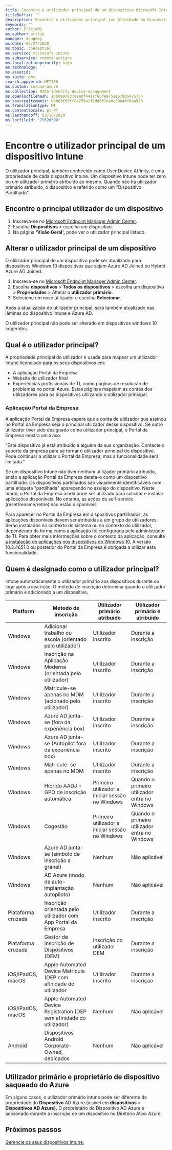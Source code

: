 ```yaml
---
title: Encontre o utilizador principal de um dispositivo Microsoft Intune.
titleSuffix: ''
description: Encontre o utilizador principal (ou Afinidade do Dispositivo de Utilizador) de um dispositivo Intune.
keywords: ''
author: ErikjeMS
ms.author: erikje
manager: dougeby
ms.date: 02/27/2020
ms.topic: conceptual
ms.service: microsoft-intune
ms.subservice: remote-actions
ms.localizationpriority: high
ms.technology: ''
ms.assetid: ''
ms.suite: ems
search.appverid: MET150
ms.custom: intune-azure
ms.collection: M365-identity-device-management
ms.openlocfilehash: 16b0a07837eee0f44a1f66fe9751e578b5475734
ms.sourcegitcommit: bbb63f69ff8a755a2f2d86f2ea0c5984ffda4970
ms.translationtype: MT
ms.contentlocale: pt-PT
ms.lasthandoff: 03/18/2020
ms.locfileid: "79526398"
---
```

# <a name="find-the-primary-user-of-an-intune-device"></a>Encontre o utilizador principal de um dispositivo Intune

O utilizador principal, também conhecido como User Device Affinity, é uma propriedade de cada dispositivo Intune. Um dispositivo Intune pode ter zero ou um utilizador primário atribuído ao mesmo. Quando não há utilizador primário atribuído, o dispositivo é referido como um "Dispositivo Partilhado".

## <a name="find-a-devices-primary-user"></a>Encontre o principal utilizador de um dispositivo

1. Inscreva-se no [Microsoft Endpoint Manager Admin Center](https://go.microsoft.com/fwlink/?linkid=2109431).
2. Escolha **Dispositivos** > escolha um dispositivo.
3. Na página **'Visão Geral',** pode ver o utilizador principal listado.

## <a name="change-a-devices-primary-user"></a>Alterar o utilizador principal de um dispositivo

O utilizador principal de um dispositivo pode ser atualizado para dispositivos Windows 10 dispositivos que sejam Azure AD Joined ou Hybrid Azure AD Joined.

1. Inscreva-se no [Microsoft Endpoint Manager Admin Center](https://go.microsoft.com/fwlink/?linkid=2109431).
2. Escolha **dispositivos** > **Todos os dispositivos** > escolha um dispositivo > **Propriedades** > Alterar o **utilizador primário**.
3. Selecione um novo utilizador e escolha **Selecionar**.

Após a atualização do utilizador principal, será também atualizado nas lâminas do dispositivo Intune e Azure AD.

O utilizador principal não pode ser alterado em dispositivos windows 10 cogeridos.


## <a name="what-is-the-primary-user"></a>Qual é o utilizador principal?
A propriedade principal do utilizador é usada para mapear um utilizador Intune licenciado para os seus dispositivos em:
- A aplicação Portal da Empresa
- Website do utilizador final
- Experiências profissionais de TI, como páginas de resolução de problemas no portal Azure. Estas páginas mapeiam as contas dos utilizadores para os dispositivos utilizando o utilizador principal. 

### <a name="company-portal-app"></a>Aplicação Portal da Empresa
A aplicação Portal da Empresa espera que a conta de utilizador que assinou no Portal da Empresa seja o principal utilizador desse dispositivo. Se outro utilizador tiver sido designado como utilizador principal, o Portal da Empresa mostra um aviso:

"Este dispositivo já está atribuído a alguém da sua organização. Contacte o suporte da empresa para se tornar o utilizador principal do dispositivo. Pode continuar a utilizar o Portal da Empresa, mas a funcionalidade será limitada."

Se um dispositivo Intune não tiver nenhum utilizador primário atribuído, então a aplicação Portal da Empresa deteta-o como um dispositivo partilhado. Os dispositivos partilhados são visualmente identificáveis com uma etiqueta "partilhada" aparecendo no azulejo do dispositivo. Neste modo, o Portal da Empresa ainda pode ser utilizado para solicitar e instalar aplicações disponíveis. No entanto, as ações de self-service (reset/rename/retire) não estão disponíveis.  

Para aparecer no Portal da Empresa em dispositivos partilhados, as aplicações disponíveis devem ser atribuídas a um grupo de utilizadores. Serão instalados no contexto do sistema ou no contexto do utilizador, dependendo da forma como a aplicação foi configurada pelo administrador de TI. Para obter mais informações sobre o contexto da aplicação, consulte [a instalação de aplicações nos dispositivos do Windows 10.](../apps/apps-windows-10-app-deploy.md) A versão 10.3.4651.0 ou posterior do Portal da Empresa é obrigada a utilizar esta funcionalidade.


## <a name="who-is-assigned-as-the-primary-user"></a>Quem é designado como o utilizador principal?
Intone automaticamente o utilizador primário aos dispositivos durante ou logo após a inscrição. O método de inscrição determina quando o utilizador primário é adicionado a um dispositivo.

| Platform | Método de inscrição | Utilizador primário atribuído | Utilizador primário é atribuído |
| ---- | ---- | ---- | ---- |
| Windows | Adicionar trabalho ou escola (orientado pelo utilizador) | Utilizador inscrito | Durante a inscrição |   
| Windows | Inscrição na Aplicação Moderna (orientada pelo utilizador) | Utilizador inscrito | Durante a inscrição | 
| Windows | Matricule-se apenas no MDM (acionado pelo utilizador) | Utilizador inscrito | Durante a inscrição | 
| Windows | Azure AD junta-se (fora da experiência box) | Utilizador inscrito | Durante a inscrição | 
| Windows | Azure AD junta-se (Autopilot fora da experiência box) | Utilizador inscrito | Durante a inscrição | 
| Windows | Matricule-se apenas no MDM | Utilizador inscrito | Durante a inscrição | 
| Windows | Híbrido AADJ + GPO de inscrição automática | Primeiro utilizador a iniciar sessão no Windows | Quando o primeiro utilizador entra no Windows| 
| Windows | Cogestão | Primeiro utilizador a iniciar sessão no Windows | Quando o primeiro utilizador entra no Windows | 
| Windows | Azure AD junta-se (símbolo de inscrição a granel) | Nenhum | Não aplicável | 
| Windows | AD Azure (modo de auto-implantação autopiloto) | Nenhum | Não aplicável | 
| Plataforma cruzada | Inscrição orientada pelo utilizador com App Portal da Empresa | Utilizador inscrito | Durante a inscrição |
| Plataforma cruzada | Gestor de Inscrição de Dispositivos (DEM) | Inscrição do utilizador DEM | Durante a inscrição |
| iOS/iPadOS, macOS | Apple Automated Device Matricula (DEP com afinidade do utilizador | Utilizador inscrito | Durante a inscrição |
| iOS/iPadOS, macOS | Apple Automated Device Registration (DEP sem afinidade do utilizador) | Nenhum | Não aplicável |
| Android | Dispositivos Android Corporate-Owned, dedicados | Nenhum | Não aplicável |

## <a name="primary-user-and-azure-ad-device-owner"></a>Utilizador primário e proprietário de dispositivo saqueado do Azure
Em alguns casos, o utilizador primário intune pode ser diferente da propriedade do **Dispositivo** AD Azure (visível em **dispositivos** > **Dispositivos AD Azure).** O proprietário do Dispositivo AD Azure é adicionado durante a inscrição de um dispositivo no Diretório Ativo Azure.

## <a name="next-steps"></a>Próximos passos
[Gerencie os seus dispositivos Intune.](device-management.md)
